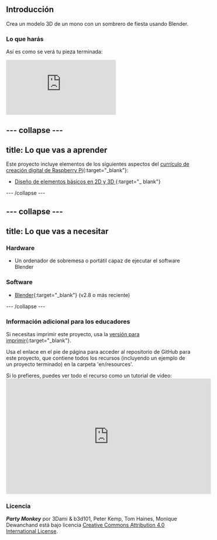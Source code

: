 ## Introducción

Crea un modelo 3D de un mono con un sombrero de fiesta usando Blender.

### Lo que harás

Así es como se verá tu pieza terminada:

<div class="responsive-embed responsive-embed--video">
  <iframe class="responsive-embed__iframe" src="https://sketchfab.com/models/11edaf9b8d1b4d62b5b30b28a292df71/embed" frameborder="0" allowvr allowfullscreen mozallowfullscreen="true" webkitallowfullscreen="true"></iframe>
</div>

## \--- collapse \---

## title: Lo que vas a aprender

Este proyecto incluye elementos de los siguientes aspectos del [currículo de creación digital de Raspberry Pi](http://rpf.io/curriculum){:target="_blank"}:

+ [Diseño de elementos básicos en 2D y 3D ](https://curriculum.raspberrypi.org/design/creator/) {:target="_ blank"}

\--- /collapse \---

## \--- collapse \---

## title: Lo que vas a necesitar

### Hardware

+ Un ordenador de sobremesa o portátil capaz de ejecutar el software Blender

### Software

+ [Blender](https://www.blender.org/download/){:target="_blank"} (v2.8 o más reciente)

\--- /collapse \---

### Información adicional para los educadores

Si necesitas imprimir este proyecto, usa la [versión para imprimir](https://projects.raspberrypi.org/en/projects/blender-party-monkey/print){:target="_blank"}.

Usa el enlace en el pie de página para acceder al repositorio de GitHub para este proyecto, que contiene todos los recursos (incluyendo un ejemplo de un proyecto terminado) en la carpeta 'en/resources'.

Si lo prefieres, puedes ver todo el recurso como un tutorial de video: <iframe width="560" height="315" src="https://www.youtube.com/embed/93ux_JliBew" frameborder="0" allowfullscreen></iframe> 

### Licencia

***Party Monkey*** por 3Dami & b3d101, Peter Kemp, Tom Haines, Monique Dewanchand está bajo licencia [Creative Commons Attribution 4.0 International License](http://creativecommons.org/licenses/by-sa/4.0/).